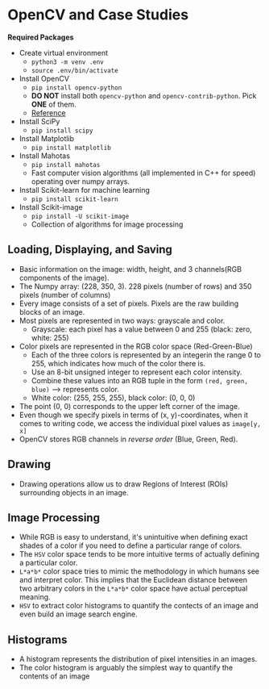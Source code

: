 # OpenCV and Case Studies

**Required Packages**
- Create virtual environment
    - `python3 -m venv .env`
    - `source .env/bin/activate`
- Install OpenCV
    - `pip install opencv-python`
    - __DO NOT__ install both `opencv-python` and `opencv-contrib-python`. Pick __ONE__ of them.
    - [Reference](https://www.pyimagesearch.com/2018/09/19/pip-install-opencv/)
- Install SciPy
    - `pip install scipy`
- Install Matplotlib
    - `pip install matplotlib`
- Install Mahotas
    - `pip install mahotas`
    - Fast computer vision algorithms (all implemented in C++ for speed) operating over numpy arrays.
- Install Scikit-learn for machine learning
    - `pip install scikit-learn`
- Install Scikit-image
    - `pip install -U scikit-image`
    - Collection of algorithms for image processing

## Loading, Displaying, and Saving
- Basic information on the image: width, height, and 3 channels(RGB components of the image).
- The Numpy array: (228, 350, 3). 228 pixels (number of rows) and 350 pixels (number of columns)
- Every image consists of a set of pixels. Pixels are the raw building blocks of an image.
- Most pixels are represented in two ways: grayscale and color.
    - Grayscale: each pixel has a value between 0 and 255 (black: zero, white: 255)
- Color pixels are represented in the RGB color space (Red-Green-Blue)
    - Each of the three colors is represented by an integerin the range 0 to 255, which indicates how much of the color there is.
    - Use an 8-bit unsigned integer to represent each color intensity.
    - Combine these values into an RGB tuple in the form `(red, green, blue)` --> represents color.
    - White color: (255, 255, 255), black color: (0, 0, 0)
- The point (0, 0) corresponds to the upper left corner of the image.
- Even though we specify pixels in terms of (x, y)-coordinates, when it comes to writing code, we access the individual pixel values as `image[y, x]`
- OpenCV stores RGB channels in _reverse order_ (Blue, Green, Red).

## Drawing
- Drawing operations allow us to draw Regions of Interest (ROIs) surrounding objects in an image.

## Image Processing
- While RGB is easy to understand, it's unintuitive when defining exact shades of a color if you need to define a particular range of colors.
- The `HSV` color space tends to be more intuitive terms of actually defining a particular color.
- `L*a*b*` color space tries to mimic the methodology in which humans see and interpret color. This implies that the Euclidean distance between two arbitrary colors in the `L*a*b*` color space have actual perceptual meaning.
- `HSV` to extract color histograms to quantify the contects of an image and even build an image search engine.

## Histograms
- A histogram represents the distribution of pixel intensities in an images.
- The color histogram is arguably the simplest way to quantify the contents of an image